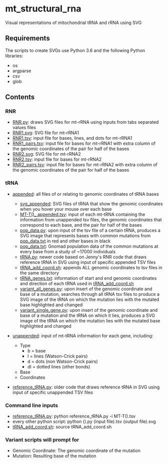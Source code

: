 # **mt_structural_rna**
Visual representations of mitochondrial tRNA and rRNA using SVG

## Requirements
The scripts to create SVGs use Python 3.6 and the following Python libraries:
- os
- argparse
- csv
- glob

## Contents

### RNR
- [RNR.py](RNR/RNR.py): draws SVG files for mt-rRNA using inputs from tabs separated values files
- [RNR1.svg](RNR/RNR1.svg): SVG file for mt-rRNA1
- [RNR1.tsv](RNR/RNR1.tsv): input file for bases, lines, and dots for mt-rRNA1
- [RNR1_pairs.tsv](RNR/RNR1_pairs.tsv): input file for bases for mt-rRNA1 with extra column of the genomic coordinates of the pair for half of the bases
- [RNR2.svg](RNR/RNR2.svg): SVG file for mt-rRNA2
- [RNR2.tsv](RNR/RNR2.tsv): input file for bases for mt-rRNA2
- [RNR2_pairs.tsv](RNR/RNR2_pairs.tsv): input file for bases for mt-rRNA2 with extra column of the genomic coordinates of the pair for half of the bases

### tRNA
- [appended](tRNA/appended): all files of or relating to genomic coordinates of tRNA bases
  - [svg_appended](tRNA/appended/svg_appended): SVG files of tRNA that show the genomic coordinates when you hover your mouse over each base
  - [MT-T()_ appended.tsv](tRNA/appended): input of each mt-tRNA containing the information from unappended tsv files, the genomic coordinates that correspond to each base, and the pair for half of the bases
  - [pop_data.py](tRNA/appended/pop_data.py): upon input of the tsv file of a certain tRNA, produces a SVG image that represents bases with common mutations from [pop_data.txt](tRNA/appended/pop_data.txt) in red and other bases in black
  - [pop_data.txt](tRNA/appended/pop_data.txt): Gnomad population data of the common mutations at every base from a study of ~17000 individuals
  - [tRNA.py](tRNA/appended/tRNA.py): newer code based on Jenny's RNR code that draws reference tRNA in SVG using input of specific appended TSV files
  - [tRNA_add_coord.sh](tRNA/appended/tRNA_add_coord.sh): appends ALL genomic coordinates to tsv files in the same directory
  - [tRNA_genes.txt](tRNA/appended/tRNA_genes.txt): information of start and end genomic coordinates and direction of each tRNA used in [tRNA_add_coord.sh](tRNA/appended/tRNA_add_coord.sh)
  - [variant_all_genes.py](tRNA/appended/variant_all_genes.py): upon insert of the genomic coordinate and base of a mutation, searches through all tRNA tsv files to produce a SVG image of the tRNA on which the mutation lies with the mutated base highlighted and changed
  - [variant_single_gene.py](tRNA/appended/variant_single_gene.py): upon insert of the genomic coordinate and base of a mutation and the tRNA on which it lies, produces a SVG image of the tRNA on which the mutation lies with the mutated base highlighted and changed
  
- [unappended](tRNA/unappended): input of mt-tRNA information for each gene, including:
  - Type
    - b = base
    - l = lines (Watson-Crick pairs)
    - d = dots (non Watson-Crick pairs)
    - dl = dotted lines (other bonds)
  - Base
  - Coordinates
-  [reference_tRNA.py](tRNA/unappended/tsv_unappended/reference_tRNA.py): older code that draws reference tRNA in SVG using input of specific unappended TSV files
### Command line inputs
-  [reference_tRNA.py](tRNA/appended/reference_tRNA.py): python reference_tRNA.py -i MT-T().tsv
- every other python script: python   ().py   (input file).tsv   (output file).svg
- [tRNA_add_coord.sh](tRNA/appended/tRNA_add_coord.sh): source tRNA_add_coord.sh

### Variant scripts will prompt for
- Genomic Coordinate: The genomic coordinate of the mutation
- Mutation: Resulting base of the mutation
